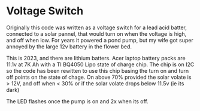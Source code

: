 # Voltage Switch

Originally this code was written as a voltage switch for a lead acid batter, connected to a solar pannel, that would turn on when the voltage is high, and off when low. For years it powered a pond pump, but my wife got super annoyed by the large 12v battery in the flower bed.

This is 2023, and there are lithium batters.
Acer laptop battery packs are 11.1v at 7K Ah with a TI BQ4050 Lipo state of charge chip. The chip is on I2C so the code has 
been rewitten to use this chip basing the turn on and turn off points on the state of chage. On above 70% provided the solar volate is > 12V, and off when < 30% or if the solar volate drops below 11.5v (ie its dark)

The LED flashes once the pump is on and 2x when its off.